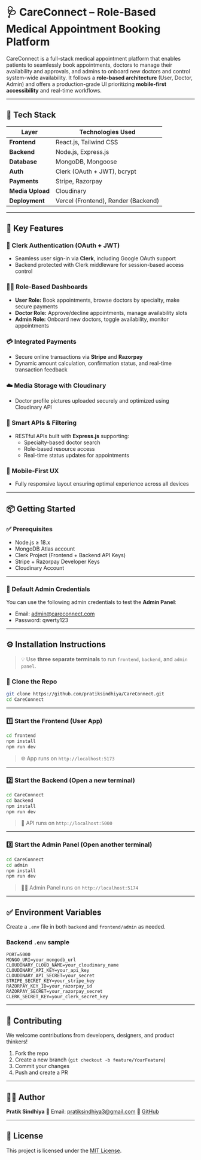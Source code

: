 # 🩺 CareConnect – Role-Based Medical Appointment Booking Platform

CareConnect is a full-stack medical appointment platform that enables patients to seamlessly book appointments, doctors to manage their availability and approvals, and admins to onboard new doctors and control system-wide availability. It follows a **role-based architecture** (User, Doctor, Admin) and offers a production-grade UI prioritizing **mobile-first accessibility** and real-time workflows.


---

## 🧠 Tech Stack

| Layer            | Technologies Used                   |
| ---------------- | ----------------------------------- |
| **Frontend**     | React.js, Tailwind CSS              |
| **Backend**      | Node.js, Express.js                 |
| **Database**     | MongoDB, Mongoose                   |
| **Auth**         | Clerk (OAuth + JWT), bcrypt         |
| **Payments**     | Stripe, Razorpay                    |
| **Media Upload** | Cloudinary                          |
| **Deployment**   | Vercel (Frontend), Render (Backend) |

---

## 🌟 Key Features

### 🔐 Clerk Authentication (OAuth + JWT)

- Seamless user sign-in via **Clerk**, including Google OAuth support  
- Backend protected with Clerk middleware for session-based access control  

### 🧑‍⚕️ Role-Based Dashboards

- **User Role:** Book appointments, browse doctors by specialty, make secure payments  
- **Doctor Role:** Approve/decline appointments, manage availability slots  
- **Admin Role:** Onboard new doctors, toggle availability, monitor appointments  

### 💳 Integrated Payments

- Secure online transactions via **Stripe** and **Razorpay**  
- Dynamic amount calculation, confirmation status, and real-time transaction feedback  

### ☁️ Media Storage with Cloudinary

- Doctor profile pictures uploaded securely and optimized using Cloudinary API  

### 🧠 Smart APIs & Filtering

- RESTful APIs built with **Express.js** supporting:
  - Specialty-based doctor search  
  - Role-based resource access  
  - Real-time status updates for appointments  

### 📱 Mobile-First UX

- Fully responsive layout ensuring optimal experience across all devices  

---

## 📦 Getting Started

### ✅ Prerequisites

- Node.js ≥ 18.x  
- MongoDB Atlas account  
- Clerk Project (Frontend + Backend API Keys)  
- Stripe + Razorpay Developer Keys  
- Cloudinary Account  

---

### 🔐 Default Admin Credentials

You can use the following admin credentials to test the **Admin Panel**:

- Email: admin@careconnect.com  
- Password: qwerty123  

---

## ⚙️ Installation Instructions

> 💡 Use **three separate terminals** to run `frontend`, `backend`, and `admin panel`.

### 📁 Clone the Repo

```bash
git clone https://github.com/pratiksindhiya/CareConnect.git
cd CareConnect
````

---

### 1️⃣ Start the Frontend (User App)

```bash
cd frontend
npm install
npm run dev
```

> 🌐 App runs on `http://localhost:5173`

---

### 2️⃣ Start the Backend (Open a new terminal)

```bash
cd CareConnect
cd backend
npm install
npm run dev
```

> 🚀 API runs on `http://localhost:5000`

---

### 3️⃣ Start the Admin Panel (Open another terminal)

```bash
cd CareConnect
cd admin
npm install
npm run dev
```

> 🧑‍⚕️ Admin Panel runs on `http://localhost:5174`

---

## ✅ Environment Variables

Create a `.env` file in both `backend` and `frontend/admin` as needed.

### Backend `.env` sample

```env
PORT=5000
MONGO_URI=your_mongodb_url
CLOUDINARY_CLOUD_NAME=your_cloudinary_name
CLOUDINARY_API_KEY=your_api_key
CLOUDINARY_API_SECRET=your_secret
STRIPE_SECRET_KEY=your_stripe_key
RAZORPAY_KEY_ID=your_razorpay_id
RAZORPAY_SECRET=your_razorpay_secret
CLERK_SECRET_KEY=your_clerk_secret_key
```

---

## 🤝 Contributing

We welcome contributions from developers, designers, and product thinkers!

1. Fork the repo
2. Create a new branch (`git checkout -b feature/YourFeature`)
3. Commit your changes
4. Push and create a PR

---

## 👨‍💻 Author

**Pratik Sindhiya**
📧 Email: [pratiksindhiya3@gmail.com](mailto:pratiksindhiya3@gmail.com)
🔗 [GitHub](https://github.com/PRATIKSINDHIYA)

---

## 📄 License

This project is licensed under the [MIT License](LICENSE).

```

